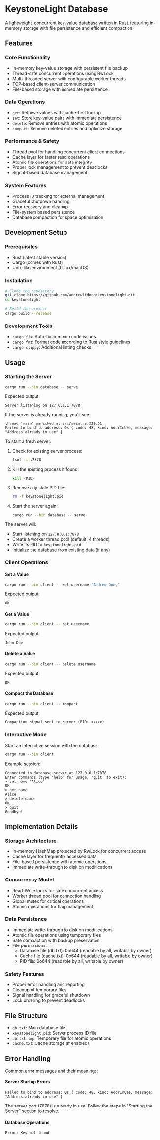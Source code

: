 # KeystoneLight Database

A lightweight, concurrent key-value database written in Rust, featuring in-memory storage with file persistence and efficient compaction.

## Features

### Core Functionality
- In-memory key-value storage with persistent file backup
- Thread-safe concurrent operations using RwLock
- Multi-threaded server with configurable worker threads
- TCP-based client-server communication
- File-based storage with immediate persistence

### Data Operations
- `get`: Retrieve values with cache-first lookup
- `set`: Store key-value pairs with immediate persistence
- `delete`: Remove entries with atomic operations
- `compact`: Remove deleted entries and optimize storage

### Performance & Safety
- Thread pool for handling concurrent client connections
- Cache layer for faster read operations
- Atomic file operations for data integrity
- Proper lock management to prevent deadlocks
- Signal-based database management

### System Features
- Process ID tracking for external management
- Graceful shutdown handling
- Error recovery and cleanup
- File-system based persistence
- Database compaction for space optimization

## Development Setup

### Prerequisites
- Rust (latest stable version)
- Cargo (comes with Rust)
- Unix-like environment (Linux/macOS)

### Installation

```bash
# Clone the repository
git clone https://github.com/andrewlidong/keystonelight.git
cd keystonelight

# Build the project
cargo build --release
```

### Development Tools
- `cargo fix`: Auto-fix common code issues
- `cargo fmt`: Format code according to Rust style guidelines
- `cargo clippy`: Additional linting checks

## Usage

### Starting the Server

```bash
cargo run --bin database -- serve
```

Expected output:
```
Server listening on 127.0.0.1:7878
```

If the server is already running, you'll see:
```
thread 'main' panicked at src/main.rs:329:51:
Failed to bind to address: Os { code: 48, kind: AddrInUse, message: "Address already in use" }
```

To start a fresh server:
1. Check for existing server process:
   ```bash
   lsof -i :7878
   ```
2. Kill the existing process if found:
   ```bash
   kill <PID>
   ```
3. Remove any stale PID file:
   ```bash
   rm -f keystonelight.pid
   ```
4. Start the server again:
   ```bash
   cargo run --bin database -- serve
   ```

The server will:
- Start listening on `127.0.0.1:7878`
- Create a worker thread pool (default: 4 threads)
- Write its PID to `keystonelight.pid`
- Initialize the database from existing data (if any)

### Client Operations

#### Set a Value
```bash
cargo run --bin client -- set username "Andrew Dong"
```
Expected output:
```
OK
```

#### Get a Value
```bash
cargo run --bin client -- get username
```
Expected output:
```
John Doe
```

#### Delete a Value
```bash
cargo run --bin client -- delete username
```
Expected output:
```
OK
```

#### Compact the Database
```bash
cargo run --bin client -- compact
```
Expected output:
```
Compaction signal sent to server (PID: xxxxx)
```

### Interactive Mode

Start an interactive session with the database:
```bash
cargo run --bin client
```

Example session:
```
Connected to database server at 127.0.0.1:7878
Enter commands (type 'help' for usage, 'quit' to exit):
> set name "Alice"
OK
> get name
Alice
> delete name
OK
> quit
Goodbye!
```

## Implementation Details

### Storage Architecture
- In-memory HashMap protected by RwLock for concurrent access
- Cache layer for frequently accessed data
- File-based persistence with atomic operations
- Immediate write-through to disk on modifications

### Concurrency Model
- Read-Write locks for safe concurrent access
- Worker thread pool for connection handling
- Global mutex for critical operations
- Atomic operations for flag management

### Data Persistence
- Immediate write-through to disk on modifications
- Atomic file operations using temporary files
- Safe compaction with backup preservation
- File permissions:
  - Database file (db.txt): 0o644 (readable by all, writable by owner)
  - Cache file (cache.txt): 0o644 (readable by all, writable by owner)
  - PID file: 0o644 (readable by all, writable by owner)

### Safety Features
- Proper error handling and reporting
- Cleanup of temporary files
- Signal handling for graceful shutdown
- Lock ordering to prevent deadlocks

## File Structure
- `db.txt`: Main database file
- `keystonelight.pid`: Server process ID file
- `db.txt.tmp`: Temporary file for atomic operations
- `cache.txt`: Cache storage (if enabled)

## Error Handling

Common error messages and their meanings:

#### Server Startup Errors
```
Failed to bind to address: Os { code: 48, kind: AddrInUse, message: "Address already in use" }
```
The server port (7878) is already in use. Follow the steps in "Starting the Server" section to resolve.

#### Database Operations
```
Error: Key not found
```